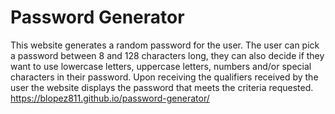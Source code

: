 # Password Generator
This website generates a random password for the user. The user can pick a password between 8 and 128 characters long, they can also decide if they want to use lowercase letters, uppercase letters, numbers and/or special characters in their password. Upon receiving the qualifiers received by the user the website displays the password that meets the criteria requested.
https://blopez811.github.io/password-generator/
